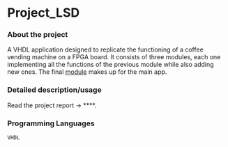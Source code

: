 # Project_LSD

### About the project 
A VHDL application designed to replicate the functioning of a coffee vending machine on a FPGA board. 
It consists of three modules, each one implementing all the functions of the previous module while also adding new ones. The final [module](Fase_III) makes up for the main app.

### Detailed description/usage 
Read the project report -> ****. 

### Programming Languages 
`VHDL`

